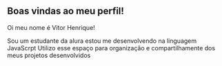 ## Boas vindas ao meu perfil!


Oi meu nome é Vitor Henrique!

  Sou um estudante da alura
  estou me desenvolvendo na linguagem JavaScrpt
  Utilizo esse espaço para organização e compartilhamente dos meus projetos desenvolvidos
